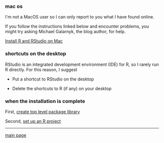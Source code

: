 ### mac os

I'm not a MacOS user so I can only report to you what I have found online.

If you follow the instructions linked below and encounter problems, you might try asking Michael Galarnyk, the blog author, for help.

[Install R and RStudio on Mac](https://medium.com/@GalarnykMichael/install-r-and-rstudio-on-mac-e911606ce4f4)

### shortcuts on the desktop

RStudio is an integrated development environment (IDE) for R, so I rarely run R directly. For this reason, I suggest

-   Put a shortcut to RStudio on the desktop

-   Delete the shortcuts to R (if any) on your desktop

### when the installation is complete

First, [create top level package library](setup_Renviron.md)

Second, [set up an R project](setup_R_project.md)

------------------------------------------------------------------------

[main page](../README.md)
